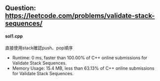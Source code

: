 ## Question: https://leetcode.com/problems/validate-stack-sequences/

#### sol1.cpp
直接使用stack確認push、pop順序
* Runtime: 0 ms, faster than 100.00% of C++ online submissions for Validate Stack Sequences.
* Memory Usage: 15.4 MB, less than 63.13% of C++ online submissions for Validate Stack Sequences.
